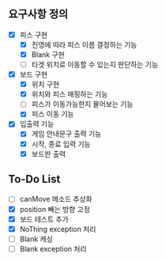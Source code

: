 ## 요구사항 정의 
- [x] 피스 구현
    - [x] 진영에 따라 피스 이름 결정하는 기능
    - [x] Blank 구현
    - [ ] 타겟 위치로 이동할 수 있는지 판단하는 기능
- [x] 보드 구현 
    - [x] 위치 구현
    - [x] 위치와 피스 매핑하는 기능
    - [ ] 피스가 이동가능한지 물어보는 기능
    - [x] 피스 이동 기능
- [x] 입출력 기능
    - [x] 게임 안내문구 출력 기능
    - [x] 시작, 종료 입력 기능
    - [x] 보드판 출력
  
## To-Do List
- [ ] canMove 메소드 추상화
- [x] position 빼는 방향 고정
- [x] 보드 테스트 추가
- [x] NoThing exception 처리
- [ ] Blank 캐싱
- [ ] Blank exception 처리